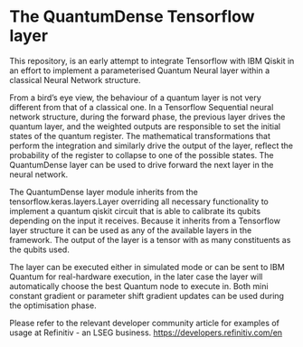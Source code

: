 # The QuantumDense Tensorflow layer 

This repository, is an early attempt to integrate Tensorflow with IBM Qiskit in an effort to implement a parameterised Quantum Neural layer within a classical Neural Network  structure.

From a bird’s eye view, the behaviour of a quantum layer is not very different from that of a classical one. In a Tensorflow Sequential neural network structure, during the forward phase, the previous layer drives the quantum layer, and the weighted outputs are responsible to set the initial states of the quantum register. The mathematical transformations that perform the integration and similarly drive the output of the layer, reflect the probability of the register to collapse to one of the possible states. The QuantumDense layer can be used to drive forward the next layer in the neural network. 

The QuantumDense layer module inherits from the tensorflow.keras.layers.Layer overriding all necessary functionality to implement a quantum qiskit circuit that is able to calibrate its qubits depending on the input it receives. Because it inherits from a Tensorflow layer structure it can be used as any of the available layers in the framework. The output of the layer is a tensor with as many constituents as the qubits used. 

The layer can be executed either in simulated mode or can be sent to IBM Quantum for real-hardware execution, in the later case the layer will automatically choose the best Quantum node to execute in. Both mini constant gradient or parameter shift gradient updates can be used during the optimisation phase.

Please refer to the relevant developer community article for examples of usage at Refinitiv - an LSEG business. https://developers.refinitiv.com/en